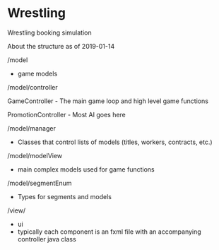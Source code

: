 # Wrestling
Wrestling booking simulation


About the structure as of 2019-01-14

/model
- game models

/model/controller

GameController - The main game loop and high level game functions

PromotionController - Most AI goes here

/model/manager
- Classes that control lists of models (titles, workers, contracts, etc.)

/model/modelView
- main complex models used for game functions

/model/segmentEnum
- Types for segments and models

/view/
- ui
- typically each component is an fxml file with an accompanying controller java class
